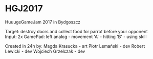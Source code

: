 # HGJ2017
HuuugeGameJam 2017 in Bydgoszcz


Target: destroy doors and collect food for parrot before your opponent
Input: 2x GamePad: 
  left analog - movement
  'A' - hitting
  'B' - using skill
 
Created in 24h by:
 Magda Krasucka - art
 Piotr Lemański - dev
 Robert Lewicki - dev
 Wojciech Grzelczak - dev
